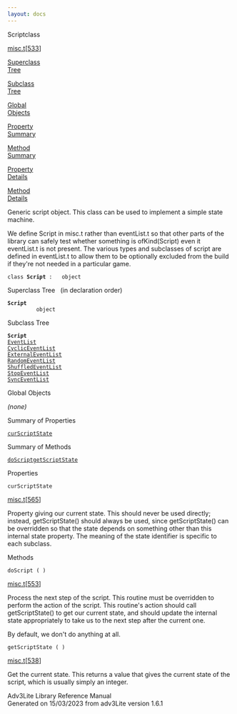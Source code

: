 ```yaml
---
layout: docs
---
```

<span class="title">Script</span><span class="type">class</span>

[misc.t](../file/misc.t.html)\[[533](../source/misc.t.html#533)\]

[Superclass  
Tree](#_SuperClassTree_)

[Subclass  
Tree](#_SubClassTree_)

[Global  
Objects](#_ObjectSummary_)

[Property  
Summary](#_PropSummary_)

[Method  
Summary](#_MethodSummary_)

[Property  
Details](#_Properties_)

[Method  
Details](#_Methods_)

<div class="fdesc">

Generic script object. This class can be used to implement a simple
state machine.

We define Script in misc.t rather than eventList.t so that other parts
of the library can safely test whether something is ofKind(Script) even
it eventList.t is not present. The various types and subclasses of
script are defined in eventList.t to allow them to be optionally
excluded from the build if they're not needed in a particular game.

`class `**`Script`**` :   object`

</div>

<span id="_SuperClassTree_"></span>

<div class="mjhd">

<span class="hdln">Superclass Tree</span>   (in declaration order)

</div>

**`Script`**  
`         object`  
<span id="_SubClassTree_"></span>

<div class="mjhd">

<span class="hdln">Subclass Tree</span>  

</div>

**`Script`**  
[`EventList`](../object/EventList.html)  
[`CyclicEventList`](../object/CyclicEventList.html)  
[`ExternalEventList`](../object/ExternalEventList.html)  
[`RandomEventList`](../object/RandomEventList.html)  
[`ShuffledEventList`](../object/ShuffledEventList.html)  
[`StopEventList`](../object/StopEventList.html)  
[`SyncEventList`](../object/SyncEventList.html)  
<span id="_ObjectSummary_"></span>

<div class="mjhd">

<span class="hdln">Global Objects</span>  

</div>

*(none)* <span id="_PropSummary_"></span>

<div class="mjhd">

<span class="hdln">Summary of Properties</span>  

</div>

[`curScriptState`](#curScriptState)

<span id="_MethodSummary_"></span>

<div class="mjhd">

<span class="hdln">Summary of Methods</span>  

</div>

[`doScript`](#doScript)[`getScriptState`](#getScriptState)

<span id="_Properties_"></span>

<div class="mjhd">

<span class="hdln">Properties</span>  

</div>

<span id="curScriptState"></span>

`curScriptState`

[misc.t](../file/misc.t.html)\[[565](../source/misc.t.html#565)\]

<div class="desc">

Property giving our current state. This should never be used directly;
instead, getScriptState() should always be used, since getScriptState()
can be overridden so that the state depends on something other than this
internal state property. The meaning of the state identifier is specific
to each subclass.

</div>

<span id="_Methods_"></span>

<div class="mjhd">

<span class="hdln">Methods</span>  

</div>

<span id="doScript"></span>

`doScript ( )`

[misc.t](../file/misc.t.html)\[[553](../source/misc.t.html#553)\]

<div class="desc">

Process the next step of the script. This routine must be overridden to
perform the action of the script. This routine's action should call
getScriptState() to get our current state, and should update the
internal state appropriately to take us to the next step after the
current one.

By default, we don't do anything at all.

</div>

<span id="getScriptState"></span>

`getScriptState ( )`

[misc.t](../file/misc.t.html)\[[538](../source/misc.t.html#538)\]

<div class="desc">

Get the current state. This returns a value that gives the current state
of the script, which is usually simply an integer.

</div>

<div class="ftr">

Adv3Lite Library Reference Manual  
Generated on 15/03/2023 from adv3Lite version 1.6.1

</div>
